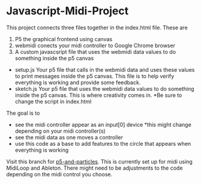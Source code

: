# Javascript-Midi-Project

This project connects three files together in the index.html file. 
These are

1. P5 the graphical frontend using canvas
2. webmidi conects your midi controller to Google Chrome browser
3. A custom javascsript file that uses the webmidi data values to do something inside the p5 canvas
  - setup.js Your p5 file that calls in the webmidi data and uses these values to print messages inside the p5 canvas. This file is to help verify everything is working and provide some feedback.
  - sketch.js Your p5 file that uses the webmidi data values to do something inside the p5 canvas. This is where creativity comes in. *Be sure to change the script in index.html

The goal is to 

- see the midi controller appear as an input[0] device *this might change depending on your midi controller(s)
- see the midi data as one moves a controller
- use this code as a base to add features to the circle that appears when everything is working

Visit this branch for [p5-and-particles](https://github.com/EMC23/Javascript-Midi-Project-001/tree/p5-and-particles). This is currently set up for midi using MidiLoop and Ableton. There might need to be adjustments to the code depending on the midi control you choose.
